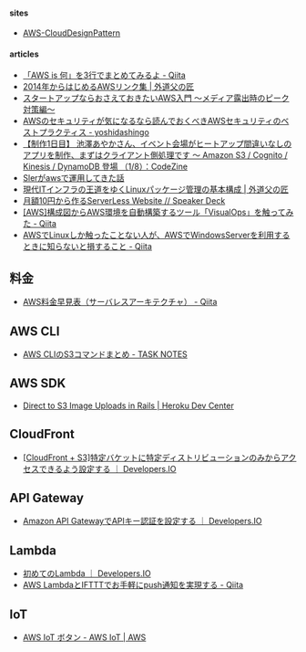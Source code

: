 #### sites

- [AWS\-CloudDesignPattern](http://aws.clouddesignpattern.org/index.php/%E3%83%A1%E3%82%A4%E3%83%B3%E3%83%9A%E3%83%BC%E3%82%B8)

#### articles

- [「AWS is 何」を3行でまとめてみるよ \- Qiita](http://qiita.com/kohashi/items/1bb952313fb695f12577)
- [2014年からはじめるAWSリンク集 | 外道父の匠](http://blog.father.gedow.net/2014/01/07/aws-links/)
- [スタートアップならおさえておきたいAWS入門 ～メディア露出時のピーク対策編～](http://www.slideshare.net/schoowebcampus/awsamazon-web-services-29873429)
- [AWSのセキュリティが気になるなら読んでおくべきAWSセキュリティのベストプラクティス - yoshidashingo](http://yoshidashingo.hatenablog.com/entry/2014/08/24/211825)
- [【制作1日目】 池澤あやかさん、イベント会場がヒートアップ間違いなしのアプリを制作、まずはクライアント側処理です ～ Amazon S3 / Cognito / Kinesis / DynamoDB 登場 （1/8）：CodeZine](http://codezine.jp/article/detail/8642)
- [Slerがawsで運用してきた話](http://www.slideshare.net/tenbo07/sleraws)
- [現代ITインフラの王道をゆくLinuxパッケージ管理の基本構成 | 外道父の匠](http://blog.father.gedow.net/2016/03/08/package-control/)
- [月額10円から作るServerLess Website // Speaker Deck](https://speakerdeck.com/morita92hiro/yue-e-10yuan-karazuo-ruserverless-website)
- [[AWS]構成図からAWS環境を自動構築するツール「VisualOps」を触ってみた - Qiita](http://qiita.com/koomaru/items/439819c9682fa59d0328)
- [AWSでLinuxしか触ったことない人が、AWSでWindowsServerを利用するときに知らないと損すること \- Qiita](http://qiita.com/uzresk/items/c39b05cb597809d3e278?utm_campaign=popular_items&utm_medium=feed&utm_source=popular_items)


## 料金

- [AWS料金早見表（サーバレスアーキテクチャ） \- Qiita](http://qiita.com/teradonburi/items/a382a17e1e0245b7d831)


## AWS CLI
- [AWS CLIのS3コマンドまとめ - TASK NOTES](http://www.task-notes.com/entry/20150904/1441335600)


## AWS SDK
- [Direct to S3 Image Uploads in Rails | Heroku Dev Center](https://devcenter.heroku.com/articles/direct-to-s3-image-uploads-in-rails)


## CloudFront

- [\[CloudFront \+ S3\]特定バケットに特定ディストリビューションのみからアクセスできるよう設定する ｜ Developers\.IO](http://dev.classmethod.jp/cloud/aws/cloudfront-s3-origin-access-identity/)


## API Gateway
- [Amazon API GatewayでAPIキー認証を設定する ｜ Developers\.IO](http://dev.classmethod.jp/cloud/apigateway-apikey-auth/)


## Lambda

- [初めてのLambda ｜ Developers.IO](http://dev.classmethod.jp/cloud/aws/sugano-002-lambda/)
- [AWS LambdaとIFTTTでお手軽にpush通知を実現する \- Qiita](http://qiita.com/kawahiro311/items/41dca04fe899d4d142d9)


## IoT
- [AWS IoT ボタン \- AWS IoT \| AWS](https://aws.amazon.com/jp/iot/button/)
